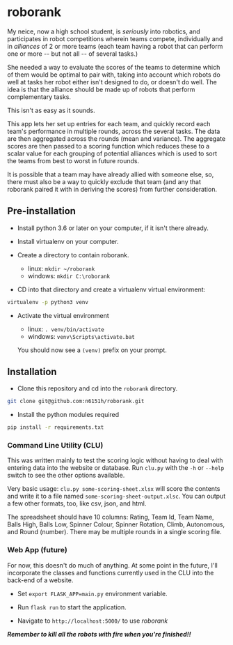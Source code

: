 # roborank
My neice, now a high school student,  is *seriously* into robotics, and participates in robot competitions wherein teams compete, individually and in *alliances*
of 2 or more teams (each team having a robot that can perform one or more -- but not all -- of several tasks.)  

She needed a way to evaluate the scores of the teams to determine which of them would be optimal to pair with, taking into account which robots do well at
tasks her robot either isn't designed to do, or doesn't do well. The idea is that the alliance should be made up of robots that perform complementary tasks.

This isn't as easy as it sounds.

This app lets her set up entries for each team, and quickly record each team's performance in multiple rounds, across the several tasks.  The 
data are then aggregated across the rounds (mean and variance).  The aggregate scores are then passed to a scoring function which reduces these to
a scalar value for each grouping of potential alliances which is used to sort the teams from best to worst in future rounds.

It is possible that a team may have already allied with someone else, so, there must also be a way to quickly exclude that team (and any that roborank
paired it with in deriving the scores) from further consideration.

## Pre-installation

* Install python 3.6 or later on your computer, if it isn't there already.

* Install virtualenv on your computer.

* Create a directory to contain roborank.  
    - linux: `mkdir ~/roborank`
    - windows: `mkdir C:\roborank`
    
* CD into that directory and create a virtualenv virtual environment:

~~~sh
virtualenv -p python3 venv
~~~
    
* Activate the virtual environment
    - linux: `. venv/bin/activate` 
    - windows: `venv\Scripts\activate.bat`
    
    You should now see a `(venv)` prefix on your prompt.

## Installation

* Clone this repository and cd into the `roborank` directory.
~~~sh
git clone git@github.com:n6151h/roborank.git
~~~

* Install the python modules required
~~~sh
pip install -r requirements.txt
~~~


### Command Line Utility (CLU)

This was written mainly to test the scoring logic without having to deal with entering data into 
the website or database.  Run `clu.py` with the `-h` or `--help` switch to see the other
options available.

Very basic usage:  `clu.py some-scoring-sheet.xlsx` will score the contents and write it to a file named 
`some-scoring-sheet-output.xlsc`.  You can output a few other formats, too, like csv, json, and html.

The spreadsheet should have 10 columns: Rating, Team Id, Team Name, Balls High, Balls Low, Spinner Colour, Spinner Rotation,
Climb, Autonomous, and Round (number).  There may be multiple rounds in a single scoring file.


### Web App (future)

For now, this doesn't do much of anything. At some point in the future, I'll incorporate the classes and functions
currently used in the CLU into the back-end of a website.

* Set `export FLASK_APP=main.py` environment variable.

* Run `flask run` to start the application.

* Navigate to `http://localhost:5000/` to use *roborank*


***Remember to kill all the robots with fire when you're finished!!***
